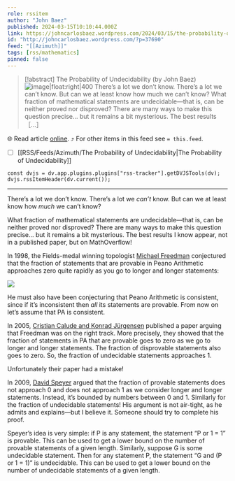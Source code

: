 ```yaml
---
role: rssitem
author: "John Baez"
published: 2024-03-15T10:10:44.000Z
link: https://johncarlosbaez.wordpress.com/2024/03/15/the-probability-of-undecidability/
id: "http://johncarlosbaez.wordpress.com/?p=37690"
feed: "[[Azimuth]]"
tags: [rss/mathematics]
pinned: false
---
```


> [!abstract] The Probability of Undecidability (by John Baez)
> ![image|float:right|400](https://johncarlosbaez.files.wordpress.com/2024/03/unprovability_michael_freedman.png) There’s a lot we don’t know. There’s a lot we can’t know. But can we at least know how much we can’t know? What fraction of mathematical statements are undecidable—that is, can be neither proved nor disproved? There are many ways to make this question precise… but it remains a bit mysterious. The best results ［…］

🌐 Read article [online](https://johncarlosbaez.wordpress.com/2024/03/15/the-probability-of-undecidability/). ⤴ For other items in this feed see `= this.feed`.

- [ ] [[RSS/Feeds/Azimuth/The Probability of Undecidability|The Probability of Undecidability]]

~~~dataviewjs
const dvjs = dv.app.plugins.plugins["rss-tracker"].getDVJSTools(dv);
dvjs.rssItemHeader(dv.current());
~~~

- - -
There’s a lot we don’t know. There’s a lot we _can’t_ know. But can we at least know how _much_ we can’t know?

What fraction of mathematical statements are undecidable—that is, can be neither proved nor disproved? There are many ways to make this question precise… but it remains a bit mysterious. The best results I know appear, not in a published paper, but on MathOverflow!

In 1998, the Fields-medal winning topologist [Michael Freedman](https://eudml.org/doc/224467) conjectured that the fraction of statements that are provable in Peano Arithmetic approaches zero quite rapidly as you go to longer and longer statements:

![](https://i0.wp.com/math.ucr.edu/home/baez/mathematical/unprovability_michael_freedman.png)

He must also have been conjecturing that Peano Arithmetic is consistent, since if it’s inconsistent then _all_ its statements are provable. From now on let’s assume that PA is consistent.

In 2005, [Cristian Calude and Konrad Jürgensen](https://doi.org/10.1016/j.aam.2004.10.003) published a paper arguing that Freedman was on the right track. More precisely, they showed that the fraction of statements in PA that are provable goes to zero as we go to longer and longer statements. The fraction of disprovable statements also goes to zero. So, the fraction of undecidable statements approaches 1.

Unfortunately their paper had a mistake!

In 2009, [David Speyer](https://mathoverflow.net/a/7902/2893) argued that the fraction of provable statements does not approach 0 and does not approach 1 as we consider longer and longer statements. Instead, it’s bounded by numbers between 0 and 1. Similarly for the fraction of undecidable statements! His argument is not air-tight, as he admits and explains—but I believe it. Someone should try to complete his proof.

Speyer’s idea is very simple: if P is any statement, the statement “P or 1 = 1” is provable. This can be used to get a lower bound on the number of provable statements of a given length. Similarly, suppose G is some undecidable statement. Then for any statement P, the statement “G and (P or 1 = 1)” is undecidable. This can be used to get a lower bound on the number of undecidable statements of a given length.